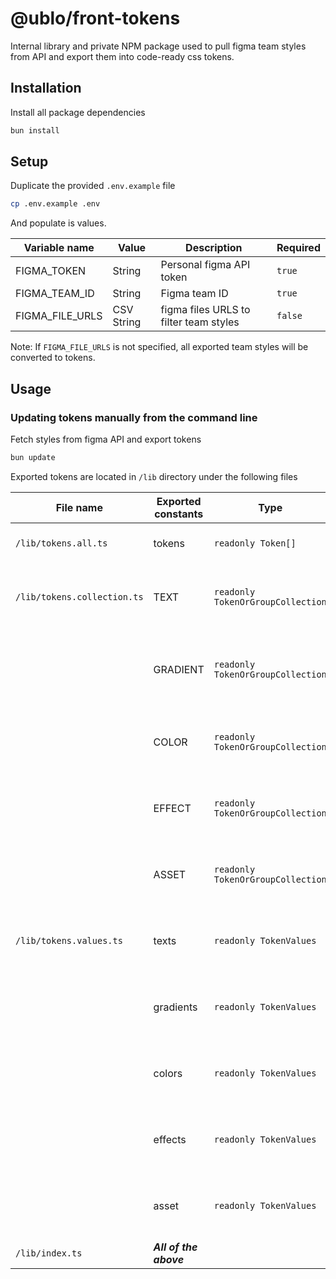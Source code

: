 # @ublo/front-tokens

Internal library and private NPM package used to pull figma team styles from API and export them into code-ready css tokens.

## Installation

Install all package dependencies

```bash
bun install
```

## Setup

Duplicate the provided ``.env.example`` file

```bash
cp .env.example .env
```

And populate is values.

| Variable name   | Value      | Description                            | Required |
|-----------------|------------|----------------------------------------|----------|
| FIGMA_TOKEN     | String     | Personal figma API token               | `true`   |
| FIGMA_TEAM_ID   | String     | Figma team ID                          | `true`   |
| FIGMA_FILE_URLS | CSV String | figma files URLS to filter team styles | `false`  |

Note: If `FIGMA_FILE_URLS` is not specified, all exported team styles will be converted to tokens.

## Usage

### Updating tokens manually from the command line

Fetch styles from figma API and export tokens

```bash
bun update
```

Exported tokens are located in ``/lib`` directory under the following files

| File name                   | Exported constants     | Type                              | Description                                       |
|-----------------------------|------------------------|-----------------------------------|---------------------------------------------------|
| `/lib/tokens.all.ts`        | tokens                 | `readonly Token[]`                | Array of all exported tokens                      |
| `/lib/tokens.collection.ts` | TEXT                   | `readonly TokenOrGroupCollection` | Hierarchy of all text tokens and token groups     |
|                             | GRADIENT               | `readonly TokenOrGroupCollection` | Hierarchy of all gradient tokens and token groups |
|                             | COLOR                  | `readonly TokenOrGroupCollection` | Hierarchy of all color tokens and token groups    |
|                             | EFFECT                 | `readonly TokenOrGroupCollection` | Hierarchy of all effect tokens and token groups   |
|                             | ASSET                  | `readonly TokenOrGroupCollection` | Hierarchy of all asset tokens and token groups    |
| `/lib/tokens.values.ts`     | texts                  | `readonly TokenValues`            | Nested object containing all text tokens.         |
|                             | gradients              | `readonly TokenValues`            | Nested object containing all gradient tokens.     |
|                             | colors                 | `readonly TokenValues`            | Nested object containing all color tokens.        |
|                             | effects                | `readonly TokenValues`            | Nested object containing all effect tokens.       |
|                             | asset                  | `readonly TokenValues`            | Nested object containing all asset tokens.        |
| `/lib/index.ts`             | ***All of the above*** |                                   |                                                   |

